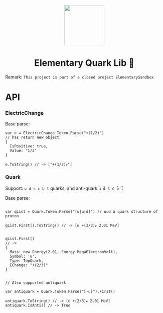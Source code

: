 <!-- Logo -->
<p align="center">
  <a href="#">
    <img height="128" width="128" src="https://upload.wikimedia.org/wikipedia/commons/thumb/b/b7/Proton_quark_structure.svg/401px-Proton_quark_structure.svg.png">
  </a>
</p>

<!-- Name -->
<h1 align="center">
  Elementary Quark Lib 🔅
</h1>

Remark:
  `This project is part of a closed project ElementarySandbox`


# API

### ElectricChange

Base parse:
```CSharp
var e = ElectricChange.Token.Parse("+(1/2)") 
// has return new object
{
  IsPositive: true,
  Value: "1/2"
}

e.ToString() // -> ["+(1/2)ℯ"]
```

### Quark


Support: `u d s c b t` quarks, and anti-quark `ū d̄ s̄ c̄ b̄ t̄`

Base parse:
```CSharp

var qList = Quark.Token.Parse("[u|u|d]") // uud a quark structure of proton

qList.First().ToString() // -> [u +(2/3)ℯ 2.01 MeV]


qList.First()
// ->
{
  Mass: new Energy(2.01, Energy.MegaElectronVolt),
  Symbol: 'u',
  Type: TopQuark,
  EChange: "+(2/3)"
}


// Also supported antiquark

var antiquark = Quark.Token.Parse("[-u]").First()

antiquark.ToString() // -> [ū +(2/3)ℯ 2.01 MeV]
antiquark.IsAnti() // -> True
```
